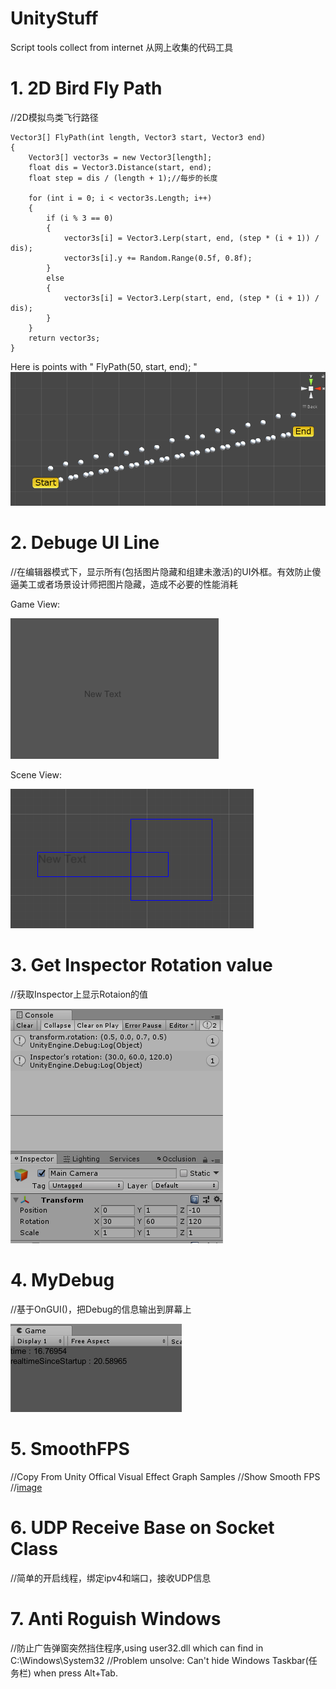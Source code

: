 # UnityStuff
Script tools collect from internet
从网上收集的代码工具

# 1. 2D Bird Fly Path
//2D模拟鸟类飞行路径

    Vector3[] FlyPath(int length, Vector3 start, Vector3 end)
    {
        Vector3[] vector3s = new Vector3[length];
        float dis = Vector3.Distance(start, end);
        float step = dis / (length + 1);//每步的长度

        for (int i = 0; i < vector3s.Length; i++)
        {
            if (i % 3 == 0)
            {
                vector3s[i] = Vector3.Lerp(start, end, (step * (i + 1)) / dis);
                vector3s[i].y += Random.Range(0.5f, 0.8f);
            }
            else
            {
                vector3s[i] = Vector3.Lerp(start, end, (step * (i + 1)) / dis);
            }
        }
        return vector3s;
    }
Here is points with " FlyPath(50, start, end); "
![imge](https://github.com/Ferrarie/UnityStuff/blob/master/Texture/BirdFlyPath.png)

# 2. Debuge UI Line
//在编辑器模式下，显示所有(包括图片隐藏和组建未激活)的UI外框。有效防止傻逼美工或者场景设计师把图片隐藏，造成不必要的性能消耗

Game View:

![imge](https://github.com/Ferrarie/UnityStuff/blob/master/Texture/DebugUILine_GameView.png)


Scene View:

![imge](https://github.com/Ferrarie/UnityStuff/blob/master/Texture/DebugUILine_SceneView.png)


# 3. Get Inspector Rotation value

//获取Inspector上显示Rotaion的值

![imge](https://github.com/Ferrarie/UnityStuff/blob/master/Texture/GetInspectorRotation.png)

# 4. MyDebug
//基于OnGUI()，把Debug的信息输出到屏幕上

![imge](https://github.com/Ferrarie/UnityStuff/blob/master/Texture/MyDebug.png)

# 5. SmoothFPS
//Copy From Unity Offical Visual Effect Graph Samples
//Show Smooth FPS
//[image](null)

# 6. UDP Receive Base on Socket Class
//简单的开启线程，绑定ipv4和端口，接收UDP信息

# 7. Anti Roguish Windows
//防止广告弹窗突然挡住程序,using user32.dll which can find in C:\Windows\System32
//Problem unsolve: Can't hide Windows Taskbar(任务栏) when press Alt+Tab.

